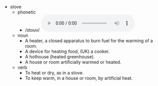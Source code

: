 - stove
	- phonetic
		- /stoʊv/
		  <audio controls><source src="https://api.dictionaryapi.dev/media/pronunciations/en/stove-us.mp3"></audio>
	- noun
		- A heater, a closed apparatus to burn fuel for the warming of a room.
		- A device for heating food, (UK) a cooker.
		- A hothouse (heated greenhouse).
		- A house or room artificially warmed or heated.
	- verb
		- To heat or dry, as in a stove.
		- To keep warm, in a house or room, by artificial heat.